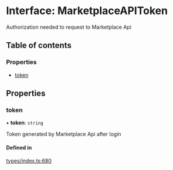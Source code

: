 # Interface: MarketplaceAPIToken

Authorization needed to request to Marketplace Api

## Table of contents

### Properties

- [token](MarketplaceAPIToken.md#token)

## Properties

### token

• **token**: `string`

Token generated by Marketplace Api after login

#### Defined in

[types/index.ts:680](https://github.com/nevermined-io/react-components/blob/68ff983/catalog/src/types/index.ts#L680)
